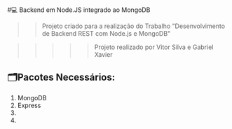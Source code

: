 #💻 Backend em Node.JS integrado ao MongoDB
>>Projeto criado para a realização do Trabalho "Desenvolvimento de Backend REST com Node.js e MongoDB"

>>>>>Projeto realizado por Vitor Silva e Gabriel Xavier

## 🗂Pacotes Necessários:
1. MongoDB
2. Express
3.
4.